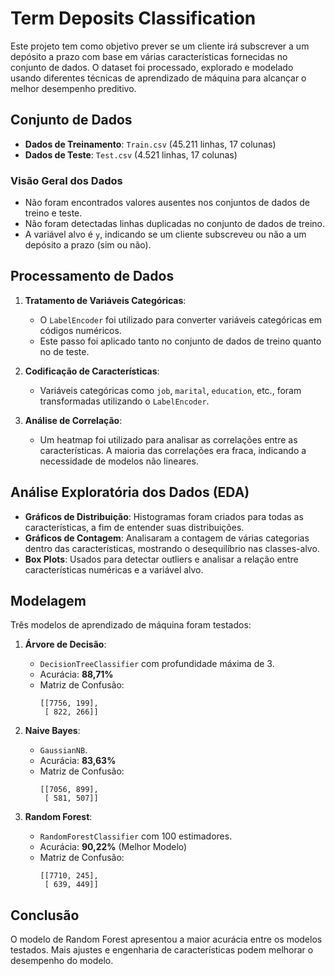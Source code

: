 # Term Deposits Classification


Este projeto tem como objetivo prever se um cliente irá subscrever a um depósito a prazo com base em várias características fornecidas no conjunto de dados. O dataset foi processado, explorado e modelado usando diferentes técnicas de aprendizado de máquina para alcançar o melhor desempenho preditivo.

## Conjunto de Dados
- **Dados de Treinamento**: `Train.csv` (45.211 linhas, 17 colunas)
- **Dados de Teste**: `Test.csv` (4.521 linhas, 17 colunas)

### Visão Geral dos Dados
- Não foram encontrados valores ausentes nos conjuntos de dados de treino e teste.
- Não foram detectadas linhas duplicadas no conjunto de dados de treino.
- A variável alvo é `y`, indicando se um cliente subscreveu ou não a um depósito a prazo (sim ou não).

## Processamento de Dados
1. **Tratamento de Variáveis Categóricas**:
   - O `LabelEncoder` foi utilizado para converter variáveis categóricas em códigos numéricos.
   - Este passo foi aplicado tanto no conjunto de dados de treino quanto no de teste.

2. **Codificação de Características**:
   - Variáveis categóricas como `job`, `marital`, `education`, etc., foram transformadas utilizando o `LabelEncoder`.

3. **Análise de Correlação**:
   - Um heatmap foi utilizado para analisar as correlações entre as características. A maioria das correlações era fraca, indicando a necessidade de modelos não lineares.

## Análise Exploratória dos Dados (EDA)
- **Gráficos de Distribuição**: Histogramas foram criados para todas as características, a fim de entender suas distribuições.
- **Gráficos de Contagem**: Analisaram a contagem de várias categorias dentro das características, mostrando o desequilíbrio nas classes-alvo.
- **Box Plots**: Usados para detectar outliers e analisar a relação entre características numéricas e a variável alvo.

## Modelagem
Três modelos de aprendizado de máquina foram testados:

1. **Árvore de Decisão**:
   - `DecisionTreeClassifier` com profundidade máxima de 3.
   - Acurácia: **88,71%**
   - Matriz de Confusão:
     ```
     [[7756, 199],
      [ 822, 266]]
     ```

2. **Naive Bayes**:
   - `GaussianNB`.
   - Acurácia: **83,63%**
   - Matriz de Confusão:
     ```
     [[7056, 899],
      [ 581, 507]]
     ```

3. **Random Forest**:
   - `RandomForestClassifier` com 100 estimadores.
   - Acurácia: **90,22%** (Melhor Modelo)
   - Matriz de Confusão:
     ```
     [[7710, 245],
      [ 639, 449]]
     ```

## Conclusão
O modelo de Random Forest apresentou a maior acurácia entre os modelos testados. Mais ajustes e engenharia de características podem melhorar o desempenho do modelo.

